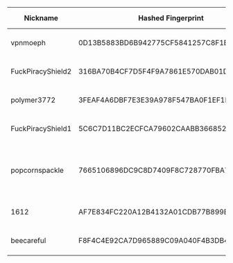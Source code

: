 | Nickname |  Hashed Fingerprint	| Or Addresses | Contact | Running | Flags | Last Seen | First Seen | Last Restarted | Advertised Bandwidth | Platform | Version | Version Status | Recommended Version | Verified hostnames | Exit policy |
|---|---|---|---|---|---|---|---|---|---|---|---|---|---|---|---|
|vpnmoeph | 0D13B5883BD6B942775CF5841257C8F1B5042F1F | ["166.0.192.105:9001","[2602:f9f3:0:2::2f5]:9001"] | <contact AT moe DOT ph> | true | Running, V2Dir, Valid | 2025-10-31 09:00:00 | 2025-10-31 09:00:00 | 2025-10-31 08:31:24 | 0 | Tor 0.4.8.17 on Linux | 0.4.8.17 | recommended | true | N/A | ["reject *:*"]|
|FuckPiracyShield2 | 316BA70B4CF7D5F4F9A7861E570DAB01D7698C17 | ["83.136.107.145:80","[2a02:29e0:2:6:1:1:ff2f:fd9d]:80"] | fuck hollywood | true | Running, V2Dir, Valid | 2025-10-31 09:00:00 | 2025-10-31 02:00:00 | 2025-10-31 01:26:06 | 0 | Tor 0.4.8.17 on Linux | 0.4.8.17 | recommended | true | N/A | ["reject *:*"]|
|polymer3772 | 3FEAF4A6DBF7E3E39A978F547BA0F1EF1EC79290 | ["5.255.86.191:443"] | Polymer3772 AT proton DOT me | true | Running, V2Dir, Valid | 2025-10-31 09:00:00 | 2025-10-31 09:00:00 | 2025-10-31 00:19:57 | 0 | Tor 0.4.8.19 on Linux | 0.4.8.19 | recommended | true | N/A | ["reject *:*"]|
|FuckPiracyShield1 | 5C6C7D11BC2ECFCA79602CAABB366852950BC9D2 | ["83.136.107.145:443","[2a02:29e0:2:6:1:1:ff2f:fd9d]:443"] | fuck hollywood | true | Running, V2Dir, Valid | 2025-10-31 09:00:00 | 2025-10-31 02:00:00 | 2025-10-31 01:26:05 | 0 | Tor 0.4.8.17 on Linux | 0.4.8.17 | recommended | true | N/A | ["reject *:*"]|
|popcornspackle | 7665106896DC9C8D7409F8C728770FBA704999E2 | ["73.62.231.41:9001"] | wacktru3@gmail.com | true | Running, V2Dir, Valid | 2025-10-31 09:00:00 | 2025-10-31 03:00:00 | 2025-10-31 02:33:45 | 1825239 | Tor 0.4.8.19 on Windows 8 [or later] | 0.4.8.19 | recommended | true | ["c-73-62-231-41.hsd1.mn.comcast.net"] | ["reject *:*"]|
|1612 | AF7E834FC220A12B4132A01CDB77B899E94CAD76 | ["193.237.155.109:9001"] | E F Random Person <abusetor010@proton.me> | true | Running, V2Dir, Valid | 2025-10-31 09:00:00 | 2025-10-31 08:00:00 | 2025-10-31 06:57:45 | 0 | Tor 0.4.8.16 on Linux | 0.4.8.16 | recommended | true | N/A | ["reject *:*"]|
|beecareful | F8F4C4E92CA7D965889C09A040F4B3DB42208EC0 | ["45.144.209.20:9001"] | email: beecareful [AT] protonmail [DOT] com | true | Running, V2Dir, Valid | 2025-10-31 09:00:00 | 2025-10-31 07:00:00 | 2025-10-31 06:18:47 | 0 | Tor 0.4.8.18 on Linux | 0.4.8.18 | recommended | true | N/A | ["reject *:*"]|
